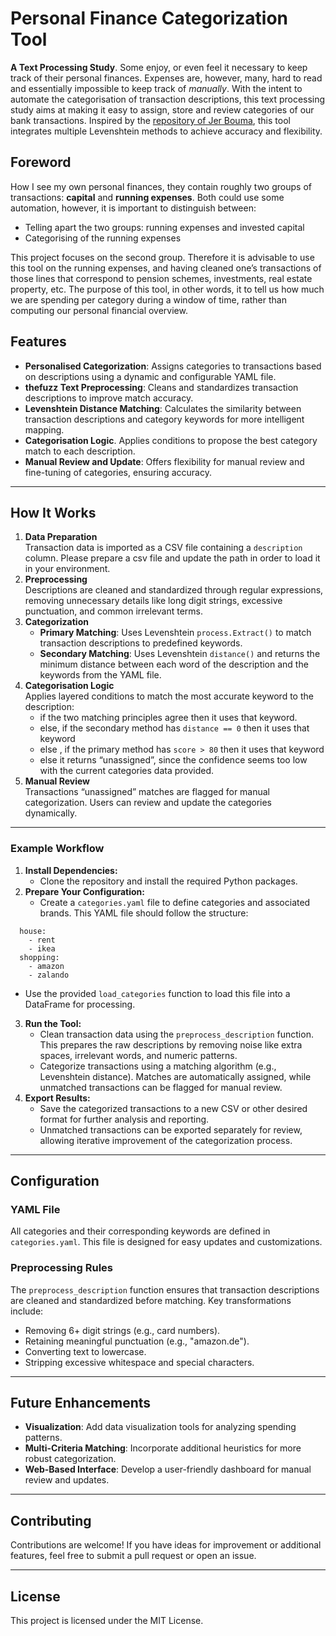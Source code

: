 # **Personal Finance Categorization Tool**

**A Text Processing Study**. Some enjoy, or even feel it necessary to keep track of their personal finances. Expenses are, however, many, hard to read and essentially impossible to keep track of *manually*. With the intent to automate the categorisation of transaction descriptions, this text processing study aims at making it easy to assign, store and review categories of our bank transactions. Inspired by the [repository of Jer Bouma](https://github.com/JerBouma/PersonalFinance), this tool integrates multiple Levenshtein methods to achieve accuracy and flexibility.

## Foreword

How I see my own personal finances, they contain roughly two groups of transactions: **capital** and **running expenses**. Both could use some automation, however, it is important to distinguish between: 

* Telling apart the two groups: running expenses and invested capital   
* Categorising of the running expenses

This project focuses on the second group. Therefore it is advisable to use this tool on the running expenses, and having cleaned one’s transactions of those lines that correspond to pension schemes, investments, real estate property, etc. The purpose of this tool, in other words, it to tell us how much we are spending per category during a window of time, rather than computing our personal financial overview.

## **Features**

* **Personalised Categorization**: Assigns categories to transactions based on descriptions using a dynamic and configurable YAML file.  
* **thefuzz Text Preprocessing**: Cleans and standardizes transaction descriptions to improve match accuracy.  
* **Levenshtein Distance Matching**: Calculates the similarity between transaction descriptions and category keywords for more intelligent mapping.  
* **Categorisation Logic**. Applies conditions to propose the best category match to each description.  
* **Manual Review and Update**: Offers flexibility for manual review and fine-tuning of categories, ensuring accuracy.


---

## **How It Works**

1. **Data Preparation**  
   Transaction data is imported as a CSV file containing a `description` column. Please prepare a csv file and update the path in order to load it in your environment. 
2. **Preprocessing**  
   Descriptions are cleaned and standardized through regular expressions, removing unnecessary details like long digit strings, excessive punctuation, and common irrelevant terms.  
3. **Categorization**  
   * **Primary Matching**: Uses Levenshtein `process.Extract()` to match transaction descriptions to predefined keywords.  
   * **Secondary Matching**: Uses Levenshtein `distance()` and returns the minimum distance between each word of the description and the keywords from the YAML file.  
4. **Categorisation Logic**  
   Applies layered conditions to match the most accurate keyword to the description:   
   * if the two matching principles agree then it uses that keyword.  
   * else, if the secondary method has `distance == 0` then it uses that keyword  
   * else , if the primary method has `score > 80` then it uses that keyword  
   * else it returns “unassigned”, since the confidence seems too low with the current categories data provided.  
5. **Manual Review**  
   Transactions “unassigned” matches are flagged for manual categorization. Users can review and update the categories dynamically.

---

### **Example Workflow**

1. **Install Dependencies:**  
   * Clone the repository and install the required Python packages.  
2. **Prepare Your Configuration:**  
   * Create a `categories.yaml` file to define categories and associated brands. This YAML file should follow the structure:

```categories:
  house:
    - rent
    - ikea
  shopping:
    - amazon
    - zalando
```
  
   * Use the provided `load_categories` function to load this file into a DataFrame for processing.  
3. **Run the Tool:**  
   * Clean transaction data using the `preprocess_description` function. This prepares the raw descriptions by removing noise like extra spaces, irrelevant words, and numeric patterns.  
   * Categorize transactions using a matching algorithm (e.g., Levenshtein distance). Matches are automatically assigned, while unmatched transactions can be flagged for manual review.  
4. **Export Results:**  
   * Save the categorized transactions to a new CSV or other desired format for further analysis and reporting.  
   * Unmatched transactions can be exported separately for review, allowing iterative improvement of the categorization process.

---

## **Configuration**

### **YAML File**

All categories and their corresponding keywords are defined in `categories.yaml`. This file is designed for easy updates and customizations.

### **Preprocessing Rules**

The `preprocess_description` function ensures that transaction descriptions are cleaned and standardized before matching. Key transformations include:

* Removing 6+ digit strings (e.g., card numbers).  
* Retaining meaningful punctuation (e.g., "amazon.de").  
* Converting text to lowercase.  
* Stripping excessive whitespace and special characters.

---

## **Future Enhancements**

* **Visualization**: Add data visualization tools for analyzing spending patterns.  
* **Multi-Criteria Matching**: Incorporate additional heuristics for more robust categorization.  
* **Web-Based Interface**: Develop a user-friendly dashboard for manual review and updates.

---

## **Contributing**

Contributions are welcome\! If you have ideas for improvement or additional features, feel free to submit a pull request or open an issue.

---

## **License**

This project is licensed under the MIT License.

